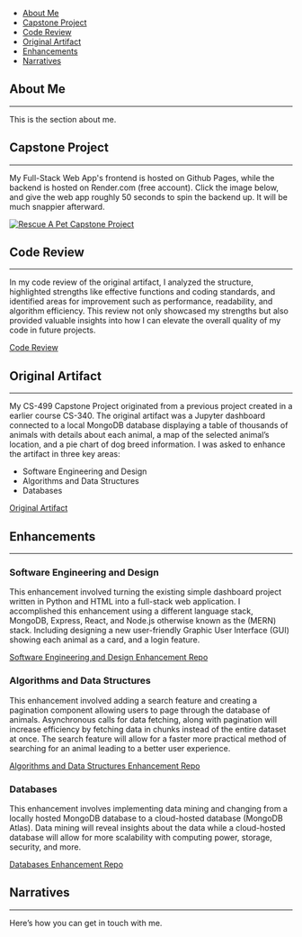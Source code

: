 - [About Me](#about-me)
- [Capstone Project](#capstone-project)
- [Code Review](#code-review)
- [Original Artifact](#original-artifacts)
- [Enhancements](#enhancements)
- [Narratives](#narratives)

## About Me
***
This is the section about me.

## Capstone Project
***
My Full-Stack Web App's frontend is hosted on Github Pages, while the backend is hosted on Render.com (free account). Click the image below, and give the web app roughly 50 seconds to spin the backend up. It will be much snappier afterward.

[![Rescue A Pet Capstone Project](https://github.com/user-attachments/assets/7605934a-f896-4a8c-b09d-ae0e15cfe36c)](https://tekibotz.github.io/)

## Code Review
***
In my code review of the original artifact, I analyzed the structure, highlighted strengths like effective functions and coding standards, and identified areas for improvement such as performance, readability, and algorithm efficiency. This review not only showcased my strengths but also provided valuable insights into how I can elevate the overall quality of my code in future projects.

[Code Review](https://youtu.be/Vq4vzjxzxYc)

## Original Artifact
***
My CS-499 Capstone Project originated from a previous project created in a earlier course CS-340. The original artifact was a Jupyter dashboard connected to a local MongoDB database displaying a table of thousands of animals with details about each animal, a map of the selected animal’s location, and a pie chart of dog breed information.
I was asked to enhance the artifact in three key areas:
  - Software Engineering and Design
  - Algorithms and Data Structures
  - Databases

[Original Artifact](https://github.com/TekiBotz/Dash_Project.git)

## Enhancements
***
### Software Engineering and Design
This enhancement involved turning the existing simple dashboard project written in Python and HTML into a full-stack web application. I accomplished this enhancement using a different language stack, MongoDB, Express, React, and Node.js otherwise known as the (MERN) stack. Including designing a new user-friendly Graphic User Interface (GUI) showing each animal as a card, and a login feature.

[Software Engineering and Design Enhancement Repo](https://github.com/TekiBotz/TekiBotz.github.io/tree/frontend-deployed)

### Algorithms and Data Structures
This enhancement involved adding a search feature and creating a pagination component allowing users to page through the database of animals. Asynchronous calls for data fetching, along with pagination will increase efficiency by fetching data in chunks instead of the entire dataset at once. The search feature will allow for a faster more practical method of searching for an animal leading to a better user experience.

[Algorithms and Data Structures Enhancement Repo](https://github.com/TekiBotz/TekiBotz.github.io/tree/finished-v1)

### Databases
This enhancement involves implementing data mining and changing from a locally hosted MongoDB database to a cloud-hosted database (MongoDB Atlas). Data mining will reveal insights about the data while a cloud-hosted database will allow for more scalability with computing power, storage, security, and more.

[Databases Enhancement Repo](https://github.com/TekiBotz/TekiBotz.github.io/tree/finished-v3)

## Narratives
***
Here’s how you can get in touch with me.
